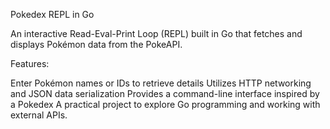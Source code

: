 Pokedex REPL in Go

An interactive Read-Eval-Print Loop (REPL) built in Go that fetches and displays Pokémon data from the PokeAPI.

Features:

Enter Pokémon names or IDs to retrieve details
Utilizes HTTP networking and JSON data serialization
Provides a command-line interface inspired by a Pokedex
A practical project to explore Go programming and working with external APIs.